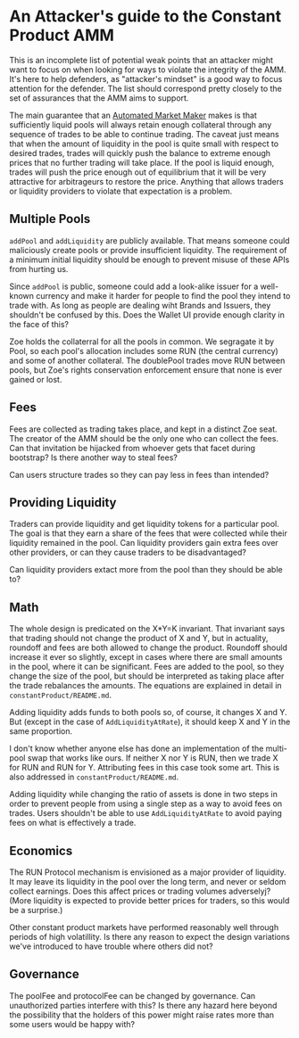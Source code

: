 # An Attacker's guide to the Constant Product AMM

This is an incomplete list of potential weak points that an attacker might want to focus
on when looking for ways to violate the integrity of the AMM. It's here to help defenders,
as "attacker's mindset" is a good way to focus attention for the defender. The list should
correspond pretty closely to the set of assurances that the AMM aims to support.

The main guarantee that an
[Automated Market Maker](https://mason.gmu.edu/~rhanson/mktscore.pdf) makes is that
sufficiently liquid pools will always retain enough collateral through any sequence of
trades to be able to continue trading. The caveat just means that when the amount of
liquidity in the pool is quite small with respect to desired trades, trades will quickly
push the balance to extreme enough prices that no further trading will take place. If the
pool is liquid enough, trades will push the price enough out of equilibrium that it will
be very attractive for arbitrageurs to restore the price. Anything that allows traders or
liquidity providers to violate that expectation is a problem.

## Multiple Pools

`addPool` and `addLiquidity` are publicly available. That means someone could maliciously
create pools or provide insufficient liquidity. The requirement of a minimum initial
liquidity should be enough to prevent misuse of these APIs from hurting us.

Since `addPool` is public, someone could add a look-alike issuer for a well-known
currency and make it harder for people to find the pool they intend to trade with. As
long as people are dealing wiht Brands and Issuers, they shouldn't be confused by
this. Does the Wallet UI provide enough clarity in the face of this?

Zoe holds the collaterral for all the pools in common. We segragate it by Pool, so each
pool's allocation includes some RUN (the central currency) and some of another
collateral. The doublePool trades move RUN between pools, but Zoe's rights conservation
enforcement ensure that none is ever gained or lost.

## Fees

Fees are collected as trading takes place, and kept in a distinct Zoe seat. The creator of
the AMM should be the only one who can collect the fees. Can that invitation be hijacked
from whoever gets that facet during bootstrap?  Is there another way to steal fees?

Can users structure trades so they can pay less in fees than intended?

## Providing Liquidity

Traders can provide liquidity and get liquidity tokens for a particular pool. The goal is
that they earn a share of the fees that were collected while their liquidity remained in
the pool. Can liquidity providers gain extra fees over other providers, or can they cause
traders to be disadvantaged?

Can liquidity providers extact more from the pool than they should be able to?

## Math

The whole design is predicated on the X*Y=K invariant.  That invariant says that trading
should not change the product of X and Y, but in actuality, roundoff and fees are both
allowed to change the product. Roundoff should increase it ever so slightly, except in
cases where there are small amounts in the pool, where it can be significant. Fees are
added to the pool, so they change the size of the pool, but should be interpreted as
taking place after the trade rebalances the amounts. The equations are explained in detail
in `constantProduct/README.md`.

Adding liquidity adds funds to both pools so, of course, it changes X and Y. But (except
in the case of `AddLiquidityAtRate`), it should keep X and Y in the same proportion.

I don't know whether anyone else has done an implementation of the multi-pool swap that
works like ours. If neither X nor Y is RUN, then we trade X for RUN and RUN for
Y. Attributing fees in this case took some art. This is also addressed in
`constantProduct/README.md`.

Adding liquidity while changing the ratio of assets is done in two steps in order to
prevent people from using a single step as a way to avoid fees on trades. Users shouldn't
be able to use `AddLiquidityAtRate` to avoid paying fees on what is effectively a trade.


## Economics

The RUN Protocol mechanism is envisioned as a major provider of liquidity. It may leave
its liquidity in the pool over the long term, and never or seldom collect earnings. Does
this affect prices or trading volumes adverselyj? (More liquidity is expected to provide
better prices for traders, so this would be a surprise.)

Other constant product markets have performed reasonably well through periods of high
volatillity. Is there any reason to expect the design variations we've introduced to have
trouble where others did not?

## Governance

The poolFee and protocolFee can be changed by governance. Can unauthorized parties
interfere with this? Is there any hazard here beyond the possibility that the holders of
this power might raise rates more than some users would be happy with?
